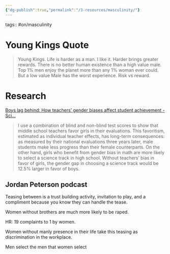 ```yaml
---
{"dg-publish":true,"permalink":"/3-resources/masculinity/"}
---
```


tags:: #on/masculinity 

# Young Kings Quote

> Young Kings.
> Life is harder as a man.
> I like it.
> Harder brings greater rewards.
> There is no better human existence than a high value male.
> Top 1% men enjoy the planet more than any 1% woman ever could.
> But a low value Male has the worst experience.
> Risk vs reward.


# Research

[Boys lag behind: How teachers’ gender biases affect student achievement - Sci&#x2026;](https://www.sciencedirect.com/science/article/pii/S0272775718307714?via%3Dihub)

> I use a combination of blind and non-blind test scores to show that middle school teachers favor girls in their evaluations. This favoritism, estimated as individual teacher effects, has long-term consequences: as measured by their national evaluations three years later, male students make less progress than their female counterparts. On the other hand, girls who benefit from gender bias in math are more likely to select a science track in high school. Without teachers’ bias in favor of girls, the gender gap in choosing a science track would be 12.5% larger in favor of boys.


## Jordan Peterson podcast

Teasing between is a trust building activity, invitation to play, and a compliment because you know they can handle the tease.

Women without brothers are much more likely to be raped.

HR: 19 complaints to 1 by women.

Women without manly presence in their life take this teasing as discrimination in the workplace.

Men select the men that women select
